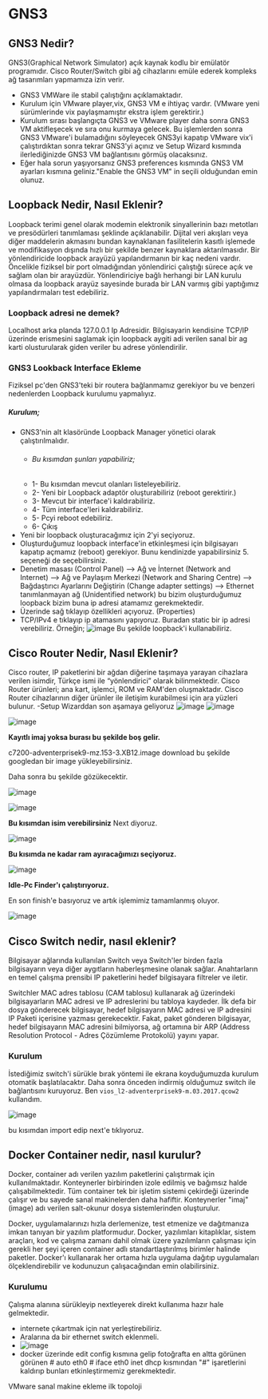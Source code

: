 # GNS3


## GNS3 Nedir?
GNS3(Graphical Network Simulator) açık kaynak kodlu bir emülatör  programıdır. Cisco Router/Switch gibi ağ cihazlarını emüle ederek kompleks ağ tasarımları yapmamıza izin verir.
-  GNS3 VMWare ile stabil çalıştığını açıklamaktadır.
-  Kurulum için VMware player,vix, GNS3 VM e ihtiyaç vardır. (VMware yeni sürümlerinde vix paylaşmamıştır ekstra işlem gerektirir.)
-  Kurulum sırası başlangıçta GNS3 ve VMware player daha sonra GNS3 VM aktifleşecek ve sıra onu kurmaya gelecek. Bu işlemlerden sonra GNS3 VMware'i bulamadığını söyleyecek GNS3yi kapatıp VMware vix'i çalıştırdıktan sonra tekrar GNS3'yi açınız ve Setup Wizard kısmında ilerlediğinizde GNS3 VM bağlantısını görmüş olacaksınız.
-  Eğer hala sorun yaşıyorsanız GNS3 preferences kısmında GNS3 VM ayarları kısmına geliniz."Enable the GNS3 VM" in seçili olduğundan emin olunuz.

## Loopback Nedir, Nasıl Eklenir?
 
 Loopback terimi genel olarak modemin elektronik sinyallerinin bazı metotları ve presödürleri tanımlaması şeklinde açıklanabilir. Dijital veri akışları veya diğer maddelerin akmasını bundan kaynaklanan fasilitelerin kasıtlı işlemede ve modifikasyon dışında hızlı bir şekilde benzer kaynaklara aktarılmasıdır.
 Bir yönlendiricide loopback arayüzü yapılandırmanın bir kaç nedeni vardır. Öncelikle fiziksel bir port olmadığından yönlendirici çalıştığı sürece açık ve sağlam olan bir arayüzdür. Yönlendiriciye bağlı herhangi bir LAN kurulu olmasa da loopback arayüz sayesinde burada bir LAN varmış gibi yaptığımız yapılandırmaları test edebiliriz. 
 
 ### Loopback adresi ne demek?
Localhost arka planda 127.0.0.1 Ip Adresidir. Bilgisayarin kendisine TCP/IP üzerinde erismesini saglamak için loopback aygiti adi verilen sanal bir ag karti olusturularak giden veriler bu adrese yönlendirilir.

### GNS3 Lookback Interface Ekleme
 Fiziksel pc'den GNS3'teki bir routera bağlanmamız gerekiyor bu ve benzeri nedenlerden Loopback kurulumu yapmalıyız. 
##### Kurulum;
 - GNS3'nin alt klasöründe Loopback Manager yönetici olarak çalıştırılmalıdır.
   - ###### Bu kısımdan şunları yapabiliriz;
   - 1- Bu kısımdan mevcut olanları listeleyebiliriz.
   - 2- Yeni bir Loopback adaptör oluşturabiliriz (reboot gerektirir.)
   - 3- Mevcut bir interface'i kaldırabiliriz.
   - 4- Tüm interface'leri kaldırabiliriz.
   - 5- Pcyi reboot edebiliriz.
   - 6- Çıkış
- Yeni bir loopback oluşturacağımız için 2'yi seçiyoruz.
- Oluşturduğumuz loopback interface'in etkinleşmesi için bilgisayarı kapatıp açmamız (reboot) gerekiyor. Bunu kendinizde yapabilirsiniz 5. seçeneği de seçebilirsiniz.
- Denetim masası (Control Panel) --> Ağ ve İnternet (Network and Internet) --> Ağ ve Paylaşım Merkezi (Network and Sharing Centre) --> Bağdaştırıcı Ayarlarını Değiştirin (Change adapter settings) --> Ethernet tanımlanmayan ağ (Unidentified network) bu bizim oluşturduğumuz loopback bizim buna ip adresi atamamız gerekmektedir.
- Üzerinde sağ tıklayıp özellikleri açıyoruz. (Properties)
- TCP/IPv4 e tıklayıp ip atamasını yapıyoruz. Buradan static bir ip adresi verebiliriz. Örneğin;
 ![image](https://user-images.githubusercontent.com/45692102/127765481-ddeea883-659e-4b1b-84a9-44cbcd8b8786.png)
Bu şekilde loopback'i kullanabiliriz.
 
 
 ## Cisco Router Nedir, Nasıl Eklenir?
 Cisco router, IP paketlerini bir ağdan diğerine taşımaya yarayan cihazlara verilen isimdir, Türkçe ismi ile “yönlendirici” olarak bilinmektedir. Cisco Router ürünleri; ana kart, işlemci, ROM ve RAM'den oluşmaktadır. Cisco Router cihazlarının diğer ürünler ile iletişim kurabilmesi için ara yüzleri bulunur.
 -Setup Wizarddan son aşamaya geliyoruz
 ![image](https://user-images.githubusercontent.com/45692102/127766096-03ce7b53-5348-4eea-a134-0b0c5230a768.png)
![image](https://user-images.githubusercontent.com/45692102/127766116-1d05ffc0-f7fe-4380-85ed-49db8a999f7b.png)

![image](https://user-images.githubusercontent.com/45692102/127766136-e71d5fc4-93a3-4e73-882c-dea3d4302c82.png)

**Kayıtlı imaj yoksa burası bu şekilde boş gelir.**

c7200-adventerprisek9-mz.153-3.XB12.image download bu şekilde googledan bir image yükleyebilirsiniz.

Daha sonra bu şekilde gözükecektir.

![image](https://user-images.githubusercontent.com/45692102/127766293-d44122b0-91f5-48fa-b2b7-142e026aaf15.png)

![image](https://user-images.githubusercontent.com/45692102/127766335-a6a5568d-af15-47a0-9cb4-80ea4aca1743.png)

**Bu kısımdan isim verebilirsiniz** Next diyoruz.

![image](https://user-images.githubusercontent.com/45692102/127766360-768048b9-1a22-49b7-9d9d-14c7fd7769ff.png)

**Bu kısımda ne kadar ram ayıracağımızı seçiyoruz.**

![image](https://user-images.githubusercontent.com/45692102/127766412-3ee7f997-8051-47ca-a713-ecc6d7f722fa.png)

**Idle-Pc Finder'ı çalıştırıyoruz.**

En son finish'e basıyoruz ve artık işlemimiz tamamlanmış oluyor.

![image](https://user-images.githubusercontent.com/45692102/127766465-d0c789c5-a339-4a65-ae28-ff54dcc6228d.png)

## Cisco Switch nedir, nasıl eklenir?
 Bilgisayar ağlarında kullanılan Switch veya Switch'ler birden fazla bilgisayarın veya diğer aygıtların haberleşmesine olanak sağlar. Anahtarların en temel çalışma prensibi IP paketlerini hedef bilgisayara filtreler ve iletir.

Switchler MAC adres tablosu (CAM tablosu) kullanarak ağ üzerindeki bilgisayarların MAC adresi ve IP adreslerini bu tabloya kaydeder. İlk defa bir dosya gönderecek bilgisayar, hedef bilgisayarın MAC adresi ve IP adresini IP Paketi içerisine yazması gerekecektir. Fakat, paket gönderen bilgisayar, hedef bilgisayarın MAC adresini bilmiyorsa, ağ ortamına bir ARP (Address Resolution Protocol - Adres Çözümleme Protokolü) yayını yapar.

### Kurulum

İstediğimiz switch'i sürükle bırak yöntemi ile ekrana koyduğumuzda kurulum otomatik başlatılacaktır. Daha sonra önceden indirmiş olduğumuz switch ile bağlantısını kuruyoruz.
Ben ```` vios_l2-adventerprisek9-m.03.2017.qcow2 ```` kullandım.

![image](https://user-images.githubusercontent.com/45692102/127780670-404f59ec-9d10-4c5d-9ca5-f6be2c7ea4db.png)


bu kısımdan import edip next'e tıklıyoruz.

## Docker Container nedir, nasıl kurulur?

Docker, container adı verilen yazılım paketlerini çalıştırmak için kullanılmaktadır. Konteynerler birbirinden izole edilmiş ve bağımsız halde çalışabilmektedir. Tüm container tek bir işletim sistemi çekirdeği üzerinde çalışır ve bu sayede sanal makinelerden daha hafiftir. Konteynerler "imaj" (image) adı verilen salt-okunur dosya sistemlerinden oluşturulur.

Docker, uygulamalarınızı hızla derlemenize, test etmenize ve dağıtmanıza imkan tanıyan bir yazılım platformudur. Docker, yazılımları kitaplıklar, sistem araçları, kod ve çalışma zamanı dahil olmak üzere yazılımların çalışması için gerekli her şeyi içeren container adlı standartlaştırılmış birimler halinde paketler. Docker'ı kullanarak her ortama hızla uygulama dağıtıp uygulamaları ölçeklendirebilir ve kodunuzun çalışacağından emin olabilirsiniz.

### Kurulumu
 Çalışma alanına sürükleyip nextleyerek direkt kullanıma hazır hale gelmektedir.
 
 - internete çıkartmak için nat yerleştirebiliriz.
 - Aralarına da bir ethernet switch eklenmeli.
 - ![image](https://user-images.githubusercontent.com/45692102/127781067-920b7e0f-29f7-4783-99e2-4c3fcc99b76a.png)
- docker üzerinde edit config kısmına gelip fotoğrafta en altta görünen görünen # auto eth0 # iface eth0 inet dhcp kısmından "#" işaretlerini kaldırıp bunları etkinleştirmemiz gerekmektedir.

VMware sanal makine ekleme
ilk topoloji








